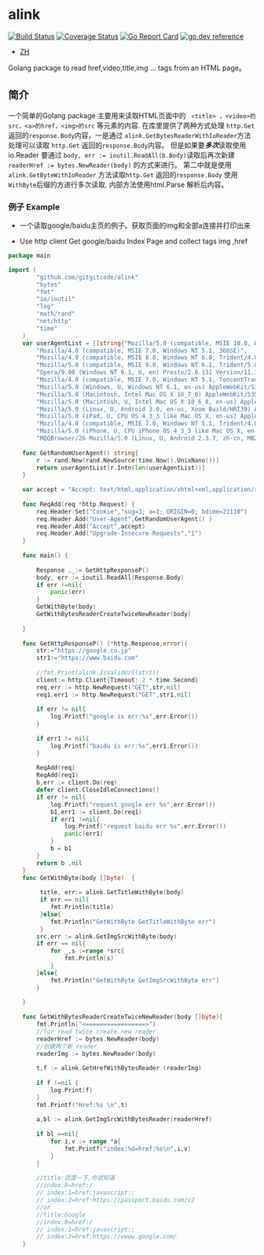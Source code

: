 # alink

[![Build Status](https://travis-ci.org/gitgitcode/alink.svg?branch=master)](https://travis-ci.org/gitgitcode/alink)
[![Coverage Status](https://coveralls.io/repos/github/gitgitcode/alink/badge.svg?branch=master)](https://coveralls.io/github/gitgitcode/alink?branch=master)
[![Go Report Card](https://goreportcard.com/badge/github.com/gitgitcode/alink)](https://goreportcard.com/report/github.com/gitgitcode/alink)
[![go.dev reference](https://img.shields.io/badge/go.dev-reference-007d9c?logo=go&logoColor=white&style=flat-square)](https://pkg.go.dev/github.com/gitgitcode/alink?tab=doc) 


- [ZH](#简介)

Golang package to read href,video,title,img ...  tags from an HTML page。


## 简介

一个简单的Golang package 主要用来读取HTML页面中的 ``` <title> ，<video>的src，<a>的href，<img>的src``` 等元素的内容.
在库里提供了两种方式处理 ```http.Get``` 返回的```response.Body```内容，一是通过  ```alink.GetBytesReaderWithIoReader```方法处理可以读取 ```http.Get``` 返回的```response.Body```内容。
但是如果要***多次***读取使用io.Reader 要通过 ```body, err := ioutil.ReadAll(b.Body)```读取后再次新建 ``` readerHref := bytes.NewReader(body)``` 的方式来进行。
第二中就是使用 ```alink.GetByteWithIoReader``` 方法读取```http.Get``` 返回的```response.Body``` 使用``WithByte``后缀的方进行多次读取.
内部方法使用html.Parse 解析后内容。


### 例子 Example

- 一个读取google/baidu主页的例子。获取页面的img和全部a连接并打印出来

- Use http client Get google/baidu Index Page and collect tags img ,href     

```go
package main

import (
	    "github.com/gitgitcode/alink"
	    "bytes"
       	"fmt"
       	"io/ioutil"
       	"log"
       	"math/rand"
       	"net/http"
       	"time"
    )
    var userAgentList = []string{"Mozilla/5.0 (compatible, MSIE 10.0, Windows NT, DigExt)",
    	"Mozilla/4.0 (compatible, MSIE 7.0, Windows NT 5.1, 360SE)",
    	"Mozilla/4.0 (compatible, MSIE 8.0, Windows NT 6.0, Trident/4.0)",
    	"Mozilla/5.0 (compatible, MSIE 9.0, Windows NT 6.1, Trident/5.0,",
    	"Opera/9.80 (Windows NT 6.1, U, en) Presto/2.8.131 Version/11.11",
    	"Mozilla/4.0 (compatible, MSIE 7.0, Windows NT 5.1, TencentTraveler 4.0)",
    	"Mozilla/5.0 (Windows, U, Windows NT 6.1, en-us) AppleWebKit/534.50 (KHTML, like Gecko) Version/5.1 Safari/534.50",
    	"Mozilla/5.0 (Macintosh, Intel Mac OS X 10_7_0) AppleWebKit/535.11 (KHTML, like Gecko) Chrome/17.0.963.56 Safari/535.11",
    	"Mozilla/5.0 (Macintosh, U, Intel Mac OS X 10_6_8, en-us) AppleWebKit/534.50 (KHTML, like Gecko) Version/5.1 Safari/534.50",
    	"Mozilla/5.0 (Linux, U, Android 3.0, en-us, Xoom Build/HRI39) AppleWebKit/534.13 (KHTML, like Gecko) Version/4.0 Safari/534.13",
    	"Mozilla/5.0 (iPad, U, CPU OS 4_3_3 like Mac OS X, en-us) AppleWebKit/533.17.9 (KHTML, like Gecko) Version/5.0.2 Mobile/8J2 Safari/6533.18.5",
    	"Mozilla/4.0 (compatible, MSIE 7.0, Windows NT 5.1, Trident/4.0, SE 2.X MetaSr 1.0, SE 2.X MetaSr 1.0, .NET CLR 2.0.50727, SE 2.X MetaSr 1.0)",
    	"Mozilla/5.0 (iPhone, U, CPU iPhone OS 4_3_3 like Mac OS X, en-us) AppleWebKit/533.17.9 (KHTML, like Gecko) Version/5.0.2 Mobile/8J2 Safari/6533.18.5",
    	"MQQBrowser/26 Mozilla/5.0 (Linux, U, Android 2.3.7, zh-cn, MB200 Build/GRJ22, CyanogenMod-7) AppleWebKit/533.1 (KHTML, like Gecko) Version/4.0 Mobile Safari/533.1"}
    
    func GetRandomUserAgent() string{
    	r := rand.New(rand.NewSource(time.Now().UnixNano()))
    	return userAgentList[r.Intn(len(userAgentList))]
    }
    
    var accept = "Accept: text/html,application/xhtml+xml,application/xml;q=0.9,image/webp,image/apng,*/*;q=0.8,application/signed-exchange;v=b3;q=0.9"
    
    func ReqAdd(req *http.Request) {
    	req.Header.Set("Cookie","sug=3; a=1; ORIGIN=0; bdime=21110")
    	req.Header.Add("User-Agent",GetRandomUserAgent() )
    	req.Header.Add("Accept",accept)
    	req.Header.Add("Upgrade-Insecure-Requests","1")
    }
    
    func main() {
    
    	Response ,_:= GetHttpResponseP()
    	body, err := ioutil.ReadAll(Response.Body)
    	if err !=nil{
    		panic(err)
    	}
    	GetWithByte(body)
    	GetWithBytesReaderCreateTwiceNewReader(body)
    
    }
    
    func GetHttpResponseP() (*http.Response,error){
    	str:="https://google.co.jp"
    	str1:="https://www.baidu.com"
    
    	//fmt.Print(alink.IsValidUrl(str1))
    	client:= http.Client{Timeout: 2 * time.Second}
    	req,err := http.NewRequest("GET",str,nil)
    	req1,err1 := http.NewRequest("GET",str1,nil)
    
    	if err != nil{
    		log.Printf("google is err:%s",err.Error())
    	}
    
    	if err1 != nil{
    		log.Printf("baidu is err:%s",err1.Error())
    	}
    
    	ReqAdd(req)
    	ReqAdd(req1)
    	b,err := client.Do(req)
    	defer client.CloseIdleConnections()
    	if err != nil{
    		log.Printf("request google err %s",err.Error())
    		b1,err1 := client.Do(req1)
    		if err1 !=nil{
    			log.Printf("request baidu err %s",err.Error())
    			panic(err1)
    		}
    		b = b1
    	}
    	return b ,nil
    }
    func GetWithByte(body []byte)  {
    
    	 title, err:= alink.GetTitleWithByte(body)
    	 if err == nil{
    	 	fmt.Println(title)
    	 }else{
    	 	fmt.Println("GetWithByte GetTitleWithByte err")
    	 }
    	src,err := alink.GetImgSrcWithByte(body)
    	if err == nil{
    		for _,s :=range *src{
    			fmt.Println(s)
    		}
    	}else{
    		fmt.Println("GetWithByte GetImgSrcWithByte err")
    	}
    
    }
    
    func GetWithBytesReaderCreateTwiceNewReader(body []byte){
    	fmt.Println("<=================>")
    	//for read twice create new reader
    	readerHref := bytes.NewReader(body)
    	//创建两个新 reader
    	readerImg := bytes.NewReader(body)
    
    	t,f := alink.GetHrefWithBytesReader (readerImg)
    
    	if f !=nil {
    		log.Print(f)
    	}
    	fmt.Printf("Href:%s \n",t)
    
    	a,bl := alink.GetImgSrcWithBytesReader(readerHref)
    
    	if bl ==nil{
    		for i,v := range *a{
    			fmt.Printf("index:%d=href:%s\n",i,v)
    		}
    	}
    
    	//title:百度一下,你就知道
    	//index:0=href:/
    	// index:1=href:javascript:;
    	// index:2=href:https://passport.baidu.com/v2
    	//or
    	//title:Google
    	//index:0=href:/
    	// index:1=href:javascript:;
    	// index:2=href:https://wwww.google.com/
    }
```
